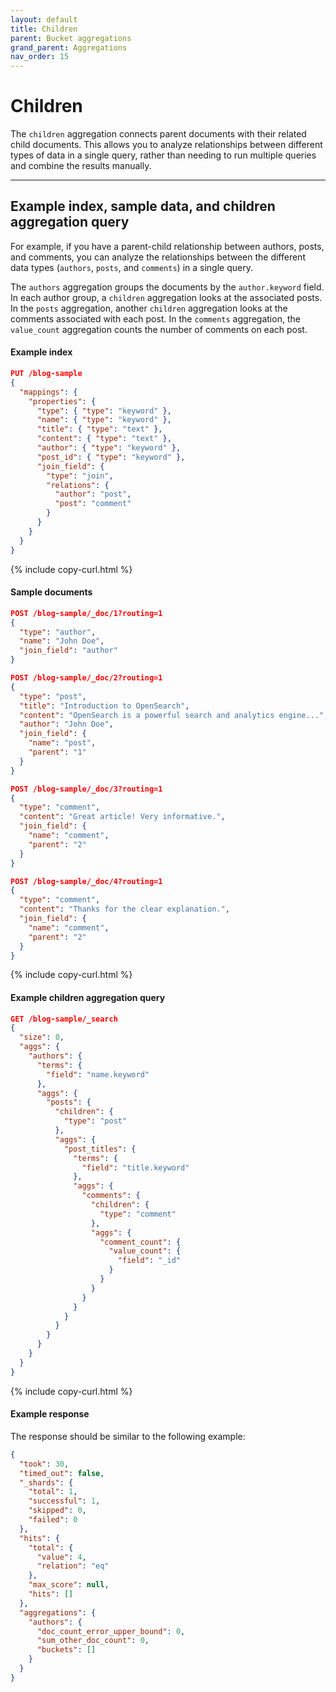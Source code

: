 ```yaml
---
layout: default
title: Children
parent: Bucket aggregations
grand_parent: Aggregations
nav_order: 15
---
```


# Children

The `children` aggregation connects parent documents with their related child documents. This allows you to analyze relationships between different types of data in a single query, rather than needing to run multiple queries and combine the results manually.

---

## Example index, sample data, and children aggregation query

For example, if you have a parent-child relationship between authors, posts, and comments, you can analyze the relationships between the different data types (`authors`, `posts`, and `comments`) in a single query. 

The `authors` aggregation groups the documents by the `author.keyword` field. In each author group, a `children` aggregation looks at the associated posts. In the `posts` aggregation, another `children` aggregation looks at the comments associated with each post. In the `comments` aggregation, the `value_count` aggregation counts the number of comments on each post.

#### Example index 

```json
PUT /blog-sample
{
  "mappings": {
    "properties": {
      "type": { "type": "keyword" },
      "name": { "type": "keyword" },
      "title": { "type": "text" },
      "content": { "type": "text" },
      "author": { "type": "keyword" },
      "post_id": { "type": "keyword" },
      "join_field": {
        "type": "join",
        "relations": {
          "author": "post",
          "post": "comment"
        }
      }
    }
  }
}
```
{% include copy-curl.html %}

#### Sample documents

```json
POST /blog-sample/_doc/1?routing=1
{
  "type": "author",
  "name": "John Doe",
  "join_field": "author"
}

POST /blog-sample/_doc/2?routing=1
{
  "type": "post",
  "title": "Introduction to OpenSearch",
  "content": "OpenSearch is a powerful search and analytics engine...",
  "author": "John Doe",
  "join_field": {
    "name": "post",
    "parent": "1"
  }
}

POST /blog-sample/_doc/3?routing=1
{
  "type": "comment",
  "content": "Great article! Very informative.",
  "join_field": {
    "name": "comment",
    "parent": "2"
  }
}

POST /blog-sample/_doc/4?routing=1
{
  "type": "comment",
  "content": "Thanks for the clear explanation.",
  "join_field": {
    "name": "comment",
    "parent": "2"
  }
}
```
{% include copy-curl.html %}

#### Example children aggregation query

```json
GET /blog-sample/_search
{
  "size": 0,
  "aggs": {
    "authors": {
      "terms": {
        "field": "name.keyword"
      },
      "aggs": {
        "posts": {
          "children": {
            "type": "post"
          },
          "aggs": {
            "post_titles": {
              "terms": {
                "field": "title.keyword"
              },
              "aggs": {
                "comments": {
                  "children": {
                    "type": "comment"
                  },
                  "aggs": {
                    "comment_count": {
                      "value_count": {
                        "field": "_id"
                      }
                    }
                  }
                }
              }
            }
          }
        }
      }
    }
  }
}
```
{% include copy-curl.html %}

#### Example response

The response should be similar to the following example:

```json
{
  "took": 30,
  "timed_out": false,
  "_shards": {
    "total": 1,
    "successful": 1,
    "skipped": 0,
    "failed": 0
  },
  "hits": {
    "total": {
      "value": 4,
      "relation": "eq"
    },
    "max_score": null,
    "hits": []
  },
  "aggregations": {
    "authors": {
      "doc_count_error_upper_bound": 0,
      "sum_other_doc_count": 0,
      "buckets": []
    }
  }
}
```
